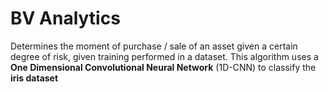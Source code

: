 # BV Analytics
Determines the moment of purchase / sale of an asset given a certain degree of risk, given training performed in a dataset.
This algorithm uses a **One Dimensional Convolutional Neural Network** (1D-CNN) to classify the **iris dataset**
